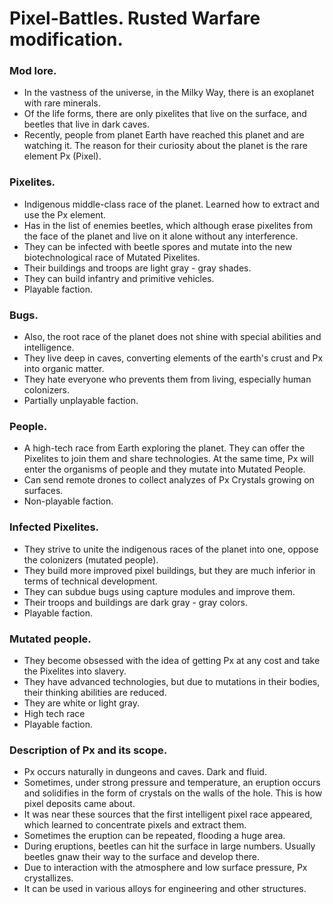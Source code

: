 # Pixel-Battles. Rusted Warfare modification.
### Mod lore.
- In the vastness of the universe, in the Milky Way, there is an exoplanet with rare minerals.
- Of the life forms, there are only pixelites that live on the surface, and beetles that live in dark caves.
- Recently, people from planet Earth have reached this planet and are watching it. The reason for their curiosity about the planet is the rare element Px (Pixel).

### Pixelites.
- Indigenous middle-class race of the planet. Learned how to extract and use the Px element.
- Has in the list of enemies beetles, which although erase pixelites from the face of the planet and live on it alone without any interference.
- They can be infected with beetle spores and mutate into the new biotechnological race of Mutated Pixelites.
- Their buildings and troops are light gray - gray shades.
- They can build infantry and primitive vehicles.
- Playable faction.

### Bugs.
- Also, the root race of the planet does not shine with special abilities and intelligence.
- They live deep in caves, converting elements of the earth's crust and Px into organic matter.
- They hate everyone who prevents them from living, especially human colonizers.
- Partially unplayable faction.

### People.
- A high-tech race from Earth exploring the planet. They can offer the Pixelites to join them and share technologies. At the same time, Px will enter the organisms of people and they mutate into Mutated People.
- Can send remote drones to collect analyzes of Px Crystals growing on surfaces.
- Non-playable faction.

### Infected Pixelites.
- They strive to unite the indigenous races of the planet into one, oppose the colonizers (mutated people).
- They build more improved pixel buildings, but they are much inferior in terms of technical development.
- They can subdue bugs using capture modules and improve them.
- Their troops and buildings are dark gray - gray colors.
- Playable faction.
 
### Mutated people.
- They become obsessed with the idea of ​​getting Px at any cost and take the Pixelites into slavery.
- They have advanced technologies, but due to mutations in their bodies, their thinking abilities are reduced.
- They are white or light gray.
- High tech race
- Playable faction.

### Description of Px and its scope.
- Px occurs naturally in dungeons and caves. Dark and fluid.
- Sometimes, under strong pressure and temperature, an eruption occurs and solidifies in the form of crystals on the walls of the hole. This is how pixel deposits came about.
- It was near these sources that the first intelligent pixel race appeared, which learned to concentrate pixels and extract them.
- Sometimes the eruption can be repeated, flooding a huge area.
- During eruptions, beetles can hit the surface in large numbers. Usually beetles gnaw their way to the surface and develop there.
- Due to interaction with the atmosphere and low surface pressure, Px crystallizes.
- It can be used in various alloys for engineering and other structures.
